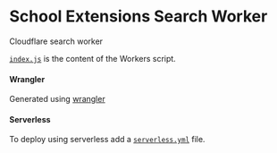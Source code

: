 # School Extensions Search Worker

Cloudflare search worker

[`index.js`](https://github.com/cloudflare/worker-template/blob/master/index.js) is the content of the Workers script.

#### Wrangler

Generated using [wrangler](https://github.com/cloudflare/wrangler)

#### Serverless

To deploy using serverless add a [`serverless.yml`](https://serverless.com/framework/docs/providers/cloudflare/) file.
